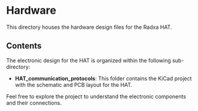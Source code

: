 # Hardware

This directory houses the hardware design files for the Radxa HAT.

## Contents

The electronic design for the HAT is organized within the following sub-directory:

- **HAT_communication_protocols**: This folder contains the KiCad project with the schematic and PCB layout for the HAT.

Feel free to explore the project to understand the electronic components and their connections.
